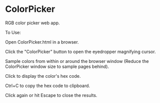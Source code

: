 # ColorPicker
RGB color picker web app.

To Use:

Open ColorPicker.html in a browser.

Click the "ColorPicker" button to open the eyedropper magnifying cursor.

Sample colors from within or around the browser window
(Reduce the ColorPicker window size to sample pages behind).

Click to display the color's hex code.

Ctrl+C to copy the hex code to clipboard.

Click again or hit Escape to close the results.
